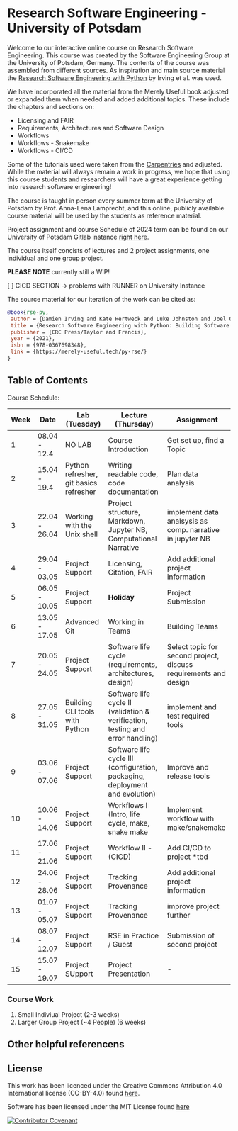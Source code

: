 # Research Software Engineering - University of Potsdam


Welcome to our interactive online course on Research Software Engineering. This course was created by the Software Engineering Group at the University of Potsdam, Germany. The contents of the course was assembled from different sources. As inspiration and main source material the [Research Software Engineering with Python](https://third-bit.com/py-rse/) by Irving et al. was used.

We have incorporated all the material from the Merely Useful book adjusted or expanded them when needed and added additional topics. These include the chapters and sections on:

- Licensing and FAIR
- Requirements, Architectures and Software Design
- Workflows 
- Workflows - Snakemake
- Workflows - CI/CD 

 Some of the tutorials used were taken from the [Carpentries](https://carpentries.org/) and adjusted. 
While the material will always remain a work in progress, we hope that using this course students and researchers will have a great experience getting into research software engineering!


The course is taught in person every summer term at the University of Potsdam by Prof. Anna-Lena Lamprecht, and this online, publicly available course material will be used by the students as reference material.

Project assignment and course Schedule of 2024 term can be found on our University of Potsdam Gitlab instance [right here](https://gitup.uni-potsdam.de/seg/rse_course/rse_course_materials).     

The course itself concists of lectures and 2 project assignments, one individual and one group project.  

**PLEASE NOTE** currently still a WIP! 

[ ] CICD SECTION -> problems with RUNNER on University Instance 


The source material for our iteration of the work can be cited as: 
 ```bib
@book{rse-py,
  author = {Damien Irving and Kate Hertweck and Luke Johnston and Joel Ostblom and Charlotte Wickham and Greg Wilson},
  title = {Research Software Engineering with Python: Building Software that Makes Research Possible},
  publisher = {CRC Press/Taylor and Francis},
  year = {2021},
  isbn = {978-0367698348},
  link = {https://merely-useful.tech/py-rse/}
}
```
   
## Table of Contents

Course Schedule: 

Week | Date  |  Lab (Tuesday)   | Lecture (Thursday) | Assignment 
-----|-------|------------|------------------------| -------------
1    |08.04 - 12.4  | NO LAB | Course Introduction  | Get set up, find a Topic
2    |15.04 - 19.4  | Python refresher, git basics refresher | Writing readable code, code documentation | Plan data analysis 
3    |22.04 - 26.04 | Working with the Unix shell | Project structure, Markdown, Jupyter NB, Computational Narrative | implement data analsysis as comp. narrative in jupyter NB
4    |29.04 - 03.05 | Project Support | Licensing, Citation, FAIR |  Add additional project information 
5    |06.05 - 10.05 | Project Support | **Holiday** | Project Submission 
6    |13.05 - 17.05 | Advanced Git | Working in Teams | Building Teams
7    |20.05 - 24.05 |Project Support | Software life cycle (requirements, architectures, design) | Select topic for second project, discuss requirements and design   
8    |27.05 - 31.05 |  Building CLI tools with Python | Software life cycle II (validation & verification, testing and error handling)  | implement and test required tools 
9    |03.06 - 07.06 |Project Support | Software life cycle III (configuration, packaging, deployment and evolution)  | Improve and release tools 
10   |10.06 - 14.06 | Project Support | Workflows I  (Intro, life cycle, make, snake make| Implement workflow with make/snakemake 
11   |17.06 - 21.06 | Project Support | Workflow II - (CICD)  | Add CI/CD to project *tbd 
12   |24.06 - 28.06 | Project Support |Tracking Provenance | Add additional project information  
13   |01.07 - 05.07 | Project Support | Tracking Provenance | improve project further
14   |08.07 - 12.07 | Project Support | RSE in Practice / Guest | Submission of second project
15   |15.07 - 19.07 | Project SUpport | Project Presentation  | -  
  

### Course Work

1. Small Indiviual Project (2-3 weeks)
2. Larger Group Project (~4 People) (6 weeks)

## Other helpful referencens

## License

This work has been licenced under the Creative Commons Attribution 4.0
International license (CC-BY-4.0) found [here](https://github.com/Software-Engineering-Group-UP/RSE-UP/blob/main/LICENSE.MD).

Software has been licensed under the MIT License found [here](https://github.com/Software-Engineering-Group-UP/RSE-UP/blob/main/LICENSE-MIT.MD)


 [![Contributor Covenant](https://img.shields.io/badge/Contributor%20Covenant-2.1-4baaaa.svg)](CODE_OF_CONDUCT.md)
